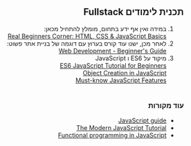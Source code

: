 <div dir="rtl">

## תכנית לימודים Fullstack

<ol>

  <li> במידה ואין אף ידע בתחום, מומלץ להתחיל מכאן: <br>
  <a href="https://www.youtube.com/playlist?list=PL55RiY5tL51oJMqB1syVpXmQySoJsduFl">Real Beginners Corner: HTML, CSS & JavaScript Basics</a>

  <li> לאחר מכן, ישנו עוד קורס בערוץ עם דוגמה של בניית אתר פשוט: <br>
  <a href="https://www.youtube.com/playlist?list=PL55RiY5tL51rv_vo3TM3Byu71RYchX_l_">Web Development - Beginner's Guide</a>

  <li> מיקוד על ES6 ו JavaScript <br>
  <a href="https://www.youtube.com/watch?v=wwUbI2i_LZM">ES6 JavaScript Tutorial for Beginners</a> <br>
  <a href="https://www.youtube.com/playlist?list=PL0zVEGEvSaeHBZFy6Q8731rcwk0Gtuxub" > Object Creation in JavaScript </a> <br>
  <a href="https://www.youtube.com/playlist?list=PL0zVEGEvSaeHJppaRLrqjeTPnCH6vw-sm">Must-know JavaScript Features</a> <br>
  <br>
 
</ol>

### עוד מקורות

<ul>
  <li> <a href="https://developer.mozilla.org/en-US/docs/Web/JavaScript#JavaScript_guide"> JavaScript guide </a>
    
  <li> <a href="https://javascript.info/"> The Modern JavaScript Tutorial </a>
  
  <li> <a href="https://www.youtube.com/playlist?list=PL0zVEGEvSaeEd9hlmCXrk5yUyqUag-n84" > Functional programming in JavaScript </a> 
  
</ul>
